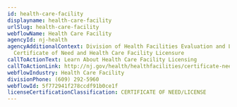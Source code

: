 ```yaml
---
id: health-care-facility
displayname: health-care-facility
urlSlug: health-care-facility
webflowName: Health Care Facility
agencyId: nj-health
agencyAdditionalContext: Division of Health Facilities Evaluation and Licensing,
  Certificate of Need and Health Care Facility Licensure
callToActionText: Learn About Health Care Facility Licensing
callToActionLink: http://nj.gov/health/healthfacilities/certificate-need/
webflowIndustry: Health Care Facility
divisionPhone: (609) 292-5960
webflowId: 5f772941f278ccdf91b0ce1f
licenseCertificationClassification: CERTIFICATE OF NEED/LICENSE
---
```


